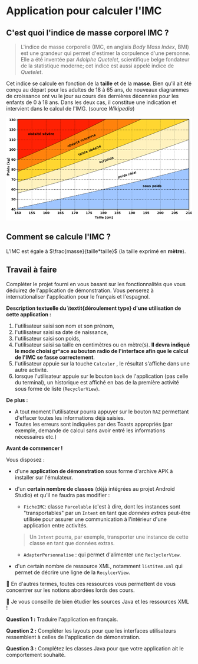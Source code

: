 # Application pour calculer l'IMC

## C'est quoi l'indice de masse corporel IMC ?


> L'indice de masse corporelle (IMC, en anglais *Body Mass Index*, BMI) est une grandeur qui permet d'estimer la corpulence d'une personne. Elle a été inventée par *Adolphe Quetelet*, scientifique belge fondateur de la statistique moderne; cet indice est aussi appelé indice de *Quetelet*.

Cet indice se calcule en fonction de la **taille** et de la **masse**. Bien qu'il ait été conçu au départ pour les adultes de 18 à 65 ans, de nouveaux diagrammes de croissance ont vu le jour au cours des dernières décennies pour les enfants de 0 à 18 ans. Dans les deux cas, il constitue une indication et intervient dans le calcul de l'IMG. (source *Wikipedia*)

<img width="800px" height="auto" src="images/imc_courbes.png" />


## Comment se calcule l'IMC ?

L'IMC est égale à $\frac{masse}{taille*taille}$ (la taille exprimé en **mètre**).

## Travail à faire

Compléter le projet fourni en vous basant sur les fonctionnalités que vous déduirez de l'application de démonstration. Vous penserez à internationaliser l'application pour le français et l'espagnol.


**Description textuelle du \textit{déroulement type} d'une utilisation de cette application :**
1. l'utilisateur saisi son nom et son prénom,
2. l'utilisateur saisi sa date de naissance,
3. l'utilisateur saisi son poids,
4. l'utilisateur saisi sa taille en centimètres ou en mètre(s). **Il devra indiqué le mode choisi gr\^ace au bouton radio de l'interface afin que le calcul de l'IMC se fasse correctement**.
5. l'utilisateur appuie sur la touche `Calculer` , le résultat s'affiche dans une autre activité.
6. lorsque l'utilisateur appuie sur le bouton `back` de l'application (pas celle du terminal), un historique est affiché en bas de la première activité sous forme de liste (`RecyclerView`).


**De plus :**

* A tout moment l'utilisateur pourra appuyer sur le bouton `RAZ` permettant d'effacer toutes les informations déjà saisies.
* Toutes les erreurs sont indiquées par des Toasts appropriés (par exemple, demande de calcul sans avoir entré les informations nécessaires etc.)




**Avant de commencer !**

Vous disposez :

* d'une **application de démonstration** sous forme d'archive APK à installer sur l'émulateur.
* d'un **certain nombre de classes** (déjà intégrées au projet Android Studio) et qu'il ne faudra pas modifier :
  * `FicheIMC`: classe `Parcelable` (c'est à dire, dont les instances sont "transportables" par un `Intent` en tant que *données extras* peut-être utilisée pour assurer une communication à l'intérieur d'une application entre activités. 
  > Un `Intent` pourra, par exemple, transporter une instance de cette classe en tant que données extras. 
  * `AdapterPersonnalise` : qui permet d'alimenter une `ReclyclerView`.

* d'un certain nombre de ressource XML, notamment  `listitem.xml` qui permet de décrire une ligne de la `RecylcerView`.


:dart: En d'autres termes, toutes ces ressources vous permettent de vous concentrer sur les notions abordées lords des cours. 

:pencil: Je vous conseille de bien étudier les sources Java et les ressources XML !


**Question 1 :** Traduire l'application en français.

**Question 2 :** Compléter les layouts pour que les interfaces utilisateurs ressemblent à celles de l'application de démonstration.

**Question 3 :** Complétez les classes Java pour que votre application ait le comportement souhaité.